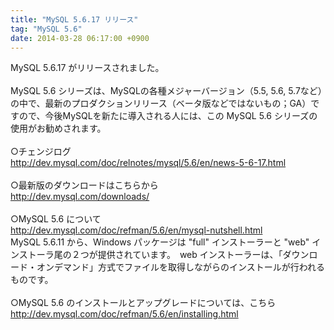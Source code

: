 ```yaml
---
title: "MySQL 5.6.17 リリース"
tag: "MySQL 5.6"
date: 2014-03-28 06:17:00 +0900
---
```


MySQL 5.6.17 がリリースされました。<br>
<br>
MySQL 5.6 シリーズは、MySQLの各種メジャーバージョン（5.5, 5.6, 5.7など）の中で、最新のプロダクションリリース（ベータ版などではないもの；GA）ですので、今後MySQLを新たに導入される人には、この MySQL 5.6 シリーズの使用がお勧めされます。<br>
<br>
○チェンジログ<br>
http://dev.mysql.com/doc/relnotes/mysql/5.6/en/news-5-6-17.html<br>
<br>
○最新版のダウンロードはこちらから<br>
http://dev.mysql.com/downloads/  <br>
<br>
○MySQL 5.6 について<br>
http://dev.mysql.com/doc/refman/5.6/en/mysql-nutshell.html  <br>
MySQL 5.6.11 から、Windows パッケージは "full" インストーラーと "web" インストーラ尾の２つが提供されています。　web インストーラーは、「ダウンロード・オンデマンド」方式でファイルを取得しながらのインストールが行われるものです。<br>
<br>
○MySQL 5.6 のインストールとアップグレードについては、こちら<br>
http://dev.mysql.com/doc/refman/5.6/en/installing.html<br>
<br>
